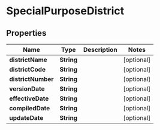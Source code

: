 

# SpecialPurposeDistrict


## Properties

Name | Type | Description | Notes
------------ | ------------- | ------------- | -------------
**districtName** | **String** |  |  [optional]
**districtCode** | **String** |  |  [optional]
**districtNumber** | **String** |  |  [optional]
**versionDate** | **String** |  |  [optional]
**effectiveDate** | **String** |  |  [optional]
**compiledDate** | **String** |  |  [optional]
**updateDate** | **String** |  |  [optional]



